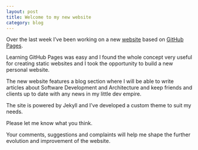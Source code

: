 ```yaml
---
layout: post
title: Welcome to my new website
category: blog
---
```

Over the last week I’ve been working on a new [website](http://www.nload.io) based on [GitHub Pages](https://pages.github.com/).

Learning GitHub Pages was easy and I found the whole concept very useful for creating static websites and I took the opportunity to build a new personal website.

The new website features a blog section where I will be able to write articles about Software Development and Architecture and keep friends and clients up to date with any news in my little dev empire.

The site is powered by Jekyll and I’ve developed a custom theme to suit my needs.



Please let me know what you think. 

Your comments, suggestions and complaints will help me shape the further evolution and improvement of the website.